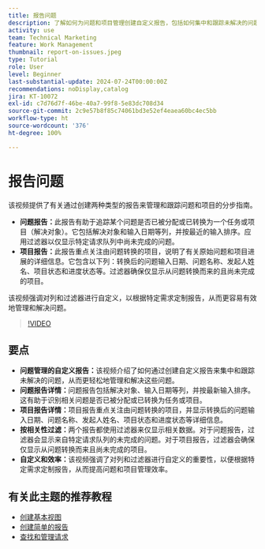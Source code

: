 ```yaml
---
title: 报告问题
description: 了解如何为问题和项目管理创建自定义报告，包括如何集中和跟踪未解决的问题、自定义列和过滤器以及优化项目和问题管理。
activity: use
team: Technical Marketing
feature: Work Management
thumbnail: report-on-issues.jpeg
type: Tutorial
role: User
level: Beginner
last-substantial-update: 2024-07-24T00:00:00Z
recommendations: noDisplay,catalog
jira: KT-10072
exl-id: c7d76d7f-46be-40a7-99f8-5e83dc708d34
source-git-commit: 2c9e57b8f85c74061bd3e52ef4eaea60bc4ec5bb
workflow-type: ht
source-wordcount: '376'
ht-degree: 100%

---
```


# 报告问题

该视频提供了有关通过创建两种类型的报告来管理和跟踪问题和项目的分步指南。

* **问题报告：**&#x200B;此报告有助于追踪某个问题是否已被分配或已转换为一个任务或项目（解决对象）。它包括解决对象和输入日期等列，并按最近的输入排序。应用过滤器以仅显示特定请求队列中尚未完成的问题。
* **项目报告：**&#x200B;此报告重点关注由问题转换的项目，说明了有关原始问题和项目进展的详细信息。&#x200B;它包含以下列：转换后的问题输入日期、问题名称、发起人姓名、项目状态和进度状态等。过滤器确保仅显示从问题转换而来的且尚未完成的项目。

该视频强调对列和过滤器进行自定义，以根据特定需求定制报告，从而更容易有效地管理和解决问题。&#x200B;


>[!VIDEO](https://video.tv.adobe.com/v/3432002/?quality=12&learn=on&enablevpops)

## 要点

* **问题管理的自定义报告：**&#x200B;该视频介绍了如何通过创建自定义报告来集中和跟踪未解决的问题，从而更轻松地管理和解决这些问题。&#x200B;
* **问题报告详情：**&#x200B;问题报告包括解决对象、输入日期等列，并按最新输入排序。&#x200B;这有助于识别相关问题是否已被分配或已转换为任务或项目。
* **项目报告详情：**&#x200B;项目报告重点关注由问题转换的项目，并显示转换后的问题输入日期、问题名称、发起人姓名、项目状态和进度状态等详细信息。
* **按相关性过滤：**&#x200B;两个报告都使用过滤器来仅显示相关数据。对于问题报告，过滤器会显示来自特定请求队列的未完成的问题。对于项目报告，过滤器会确保仅显示从问题转换而来且尚未完成的项目。
* **自定义和效率：**&#x200B;该视频强调了对列和过滤器进行自定义的重要性，以便根据特定需求定制报告，从而提高问题和项目管理效率。


## 有关此主题的推荐教程

* [创建基本视图](/help/reporting/basic-reporting/create-a-basic-view.md)
* [创建简单的报告](/help/reporting/basic-reporting/create-a-simple-report.md)
* [查找和管理请求](/help/manage-work/issues-requests/find-requests.md)

